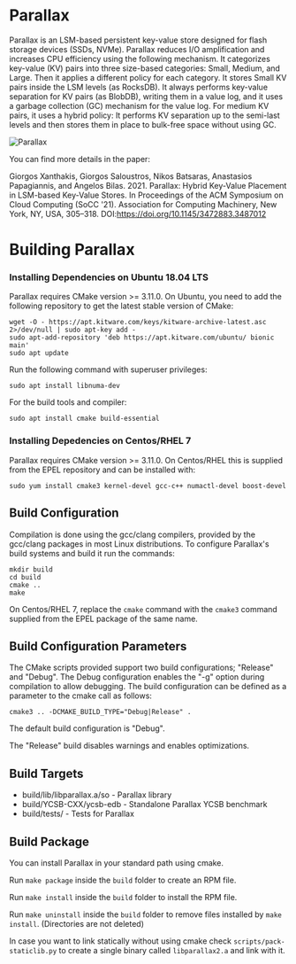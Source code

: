 # Parallax
Parallax is an LSM-based persistent key-value store designed for flash storage devices (SSDs, NVMe). Parallax reduces I/O amplification and increases CPU efficiency using the following mechanism. It categorizes key-value (KV) pairs into three size-based categories: Small, Medium, and Large. Then it applies a different policy for each category. It stores Small KV pairs inside the LSM levels (as RocksDB). It always performs key-value separation for KV pairs (as BlobDB), writing them in a value log, and it uses a garbage collection (GC) mechanism for the value log. For medium KV pairs, it uses a hybrid policy: It performs KV separation up to the semi-last levels and then stores them in place to bulk-free space without using GC.

![Parallax](https://i.imgur.com/7XYSGwW.jpg)

You can find more details in the paper:

Giorgos Xanthakis, Giorgos Saloustros, Nikos Batsaras, Anastasios Papagiannis, and Angelos Bilas. 2021. Parallax: Hybrid Key-Value Placement in LSM-based Key-Value Stores. In Proceedings of the ACM Symposium on Cloud Computing (SoCC '21). Association for Computing Machinery, New York, NY, USA, 305–318. DOI:https://doi.org/10.1145/3472883.3487012

# Building Parallax


### Installing Dependencies on Ubuntu 18.04 LTS

Parallax requires CMake version >= 3.11.0. On Ubuntu, you need to add the
following repository to get the latest stable version of CMake:

	wget -O - https://apt.kitware.com/keys/kitware-archive-latest.asc 2>/dev/null | sudo apt-key add -
	sudo apt-add-repository 'deb https://apt.kitware.com/ubuntu/ bionic main'
	sudo apt update

Run the following command with superuser privileges:

	sudo apt install libnuma-dev

For the build tools and compiler:

	sudo apt install cmake build-essential

### Installing Depedencies on Centos/RHEL 7

Parallax requires CMake version >= 3.11.0. On Centos/RHEL this is supplied from the
EPEL repository and can be installed with:

	sudo yum install cmake3 kernel-devel gcc-c++ numactl-devel boost-devel

## Build Configuration

Compilation is done using the gcc/clang compilers, provided by the gcc/clang packages in
most Linux distributions. To configure Parallax's build systems and build it run
the commands:

	mkdir build
	cd build
	cmake ..
	make

On Centos/RHEL 7, replace the `cmake` command with the `cmake3` command supplied
from the EPEL package of the same name.

## Build Configuration Parameters

The CMake scripts provided support two build configurations; "Release" and
"Debug". The Debug configuration enables the "-g" option during compilation to
allow debugging. The build configuration can be defined as a parameter to the
cmake call as follows:

	cmake3 .. -DCMAKE_BUILD_TYPE="Debug|Release" .

The default build configuration is "Debug".

The "Release" build disables warnings and enables optimizations.

## Build Targets

* build/lib/libparallax.a/so - Parallax library
* build/YCSB-CXX/ycsb-edb - Standalone Parallax YCSB benchmark
* build/tests/ - Tests for Parallax
## Build Package

You can install Parallax in your standard path using cmake.

Run `make package` inside the `build` folder to create an RPM file.

Run `make install` inside the `build` folder to install the RPM file.

Run `make uninstall` inside the `build` folder to remove files installed by `make install`. (Directories are not deleted)

In case you want to link statically without using cmake check `scripts/pack-staticlib.py` to create a single binary called `libparallax2.a` and link with it.
